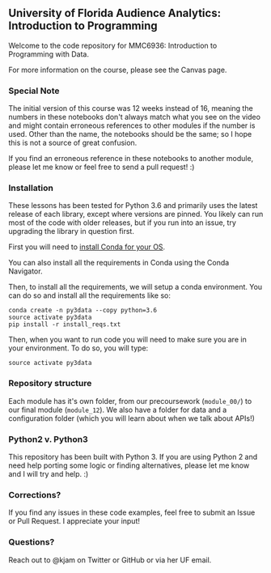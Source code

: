 ## University of Florida Audience Analytics: Introduction to Programming

Welcome to the code repository for MMC6936: Introduction to Programming with Data.

For more information on the course, please see the Canvas page.

### Special Note

The initial version of this course was 12 weeks instead of 16, meaning the numbers in these notebooks don't always match what you see on the video and might contain erroneous references to other modules if the number is used. Other than the name, the notebooks should be the same; so I hope this is not a source of great confusion.

If you find an erroneous reference in these notebooks to another module, please let me know or feel free to send a pull request! :)

### Installation

These lessons has been tested for Python 3.6 and primarily uses the latest release of each library, except where versions are pinned. You likely can run most of the code with older releases, but if you run into an issue, try upgrading the library in question first.

First you will need to [install Conda for your OS](https://conda.io/docs/installation.html).

You can also install all the requirements in Conda using the Conda Navigator.


Then, to install all the requirements, we will setup a conda environment. You can do so and install all the requirements like so:

```
conda create -n py3data --copy python=3.6
source activate py3data
pip install -r install_reqs.txt
```

Then, when you want to run code you will need to make sure you are in your environment. To do so, you will type:

```
source activate py3data
```



### Repository structure

Each module has it's own folder, from our precoursework (`module_00/`) to our final module (`module_12`). We also have a folder for data and a configuration folder (which you will learn about when we talk about APIs!)

### Python2 v. Python3

This repository has been built with Python 3. If you are using Python 2 and need help porting some logic or finding alternatives, please let me know and I will try and help. :)

### Corrections?

If you find any issues in these code examples, feel free to submit an Issue or Pull Request. I appreciate your input!

### Questions?

Reach out to @kjam on Twitter or GitHub or via her UF email.

